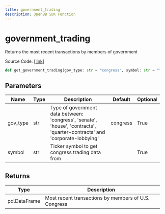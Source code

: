 ```yaml
---
title: government_trading
description: OpenBB SDK Function
---
```


# government_trading

Returns the most recent transactions by members of government

Source Code: [[link](https://github.com/OpenBB-finance/OpenBBTerminal/tree/main/openbb_terminal/stocks/government/quiverquant_model.py#L25)]

```python
def get_government_trading(gov_type: str = "congress", symbol: str = "") -> DataFrame
```
## Parameters

| Name | Type | Description | Default | Optional |
| ---- | ---- | ----------- | ------- | -------- |
| gov_type | str | Type of government data between:<br/>'congress', 'senate', 'house', 'contracts', 'quarter-contracts' and 'corporate-lobbying' | congress | True |
| symbol | str | Ticker symbol to get congress trading data from |  | True |

## Returns

| Type | Description |
| ---- | ----------- |
| pd.DataFrame | Most recent transactions by members of U.S. Congress |

